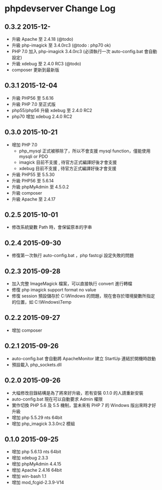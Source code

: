 phpdevserver Change Log
========================

0.3.2 2015-12-
------------------

- 升級 Apache 至 2.4.18 (@todo)
- 升級 php-imagick 至 3.4.0rc3 (@todo : php70 ok)
- PHP 7.0 加入 php-imagick 3.4.0rc3 (必須執行一次 auto-config.bat 會自動設定)
- 升級 xdebug 至 2.4.0 RC3 (@todo)
- composer 更新到最新版

0.3.1 2015-12-04
------------------

- 升級 PHP56 至 5.6.16
- 升級 PHP 7.0 至正式版
- php55/php56 升級 xdebug 至 2.4.0 RC2
- php70 增加 xdebug 2.4.0 RC2



0.3.0 2015-10-21
------------------

- 增加 PHP 7.0
  - php_mysql 正式被移除了，所以不會支援 mysql function，僅能使用 mysqli or PDO
  - imagick 目前不支援 , 待官方正式編譯好後才會支援
  - xdebug 目前不支援 , 待官方正式編譯好後才會支援
- 升級 PHP55 至 5.5.30
- 升級 PHP56 至 5.6.14
- 升級 phpMyAdmin 至 4.5.0.2
- 升級 composer
- 升級 Apache 至 2.4.17

0.2.5 2015-10-01
------------------

- 修改系統變數 Path 時，會保留原本的字串

0.2.4 2015-09-30
------------------

- 修復第一次執行 auto-config.bat ，php fastcgi 設定失敗的問題

0.2.3 2015-09-28
------------------

- 加入完整 ImageMagick 檔案，可以直接執行 convert 進行轉檔
- 修復 php imagick support format no value
- 修復 session 預設儲存於 C:\Windows 的問題，現在會存於環境變數所指定的位置，如 C:\Windows\Temp


0.2.2 2015-09-27
------------------

- 增加 composer

0.2.1 2015-09-26
------------------

- auto-config.bat 會自動將 ApacheMonitor 建立 StartUp 連結於開機時啟動
- 預設載入 php_sockets.dll

0.2.0 2015-09-26
------------------

- 大幅修改目錄結構是為了將來好升級，若有安裝 0.1.0 的人請重新安裝
- auto-config.bat 現在可以自動要求 Admin 權限
- 實作切換 PHP 5.6 及 5.5 機制，當未來有 PHP 7 的 Windows 版出來時才好升級
- 增加 php 5.5.29 nts 64bit
- 增加 php_imagick 3.3.0rc2 模組

0.1.0 2015-09-25
------------------

- 增加 php 5.6.13 nts 64bit
- 增加 xdebug 2.3.3
- 增加 phpMyAdmin 4.4.15
- 增加 Apache 2.4.16 64bit
- 增加 win-bash 1.1
- 增加 mod_fcgid-2.3.9-V14